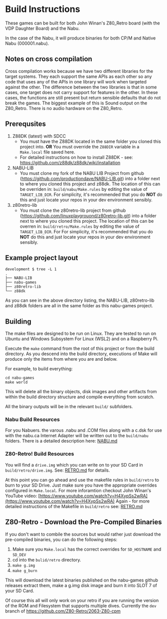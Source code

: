 # Build Instructions

These games can be built for both John Winan's Z80_Retro board (with the VDP Daughter Board) and the Nabu.

In the case of the Nabu, it will produce binaries for both CP/M and Native Nabu (000001.nabu).

## Notes on cross compilation

Cross compilation works because we have two different libraries for the target systems.  They each support the same APIs as each other so any code that uses any of the APIs in one library will work when targeted against the other.  The difference between the two libraries is that in some cases, one target does not carry support for features in the other.  In these cases, the functions are still present but return sensible defaults that do not break the games.  The biggest example of this is Sound output on the Z80_Retro.  There is no audio hardware on the Z80_Retro.

## Prerequsites

1. Z88DK (latest) with SDCC
    * You must have the Z88DK located in the same folder you cloned this project into.  **OR** You must override the `Z88DIR` variable in a `Make.local` file saved here.
    * For detailed instructions on how to install Z88DK - see: https://github.com/z88dk/z88dk/wiki/installation
2. NABU-LIB
    * You must clone my fork of the NABU LIB Project from github (https://github.com/productiondave/NABU-LIB.git) into a folder next to where you cloned this project and z88dk.  The location of this can be overriden in: `build/nabu/Make.rules` by editing the value of `TARGET_LIB_DIR`.  For simplicity, it's recommended that you do **NOT** do this and just locate your repos in your dev environment sensibly.
3. z80retro-lib
    * You must clone the z80retro-lib project from github (https://github.com/linuxplaygrouond/z80retro-lib.git) into a folder next to where you cloned this project.  The location of this can be overren in: `build/retro/Make.rules` by editing the value of `TARGET_LIB_DIR`.  For For simplicity, it's recommended that you do **NOT** do this and just locate your repos in your dev environment sensibly.

## Example project layout

```text
development $ tree -L 1
.
├── NABU-LIB
├── nabu-games
├── z80retro-lib
└── z88dk
```

As you can see in the above directory listing, the NABU-LIB, z80retro-lib and z88dk folders are all in the same folder as this nabu-games project.

## Building

The make files are designed to be run on Linux.  They are tested to run on Ubuntu and Windows Subsystem For Linux (WSL2) and on a Raspberry Pi.

Execute the `make` command from the root of this project or from the build directory.  As you descend into the build directory, executions of Make will produce only the items from where you are and below.

For example, to build everything:

```shell
cd nabu-games
make world
```

This will delete all the binary objects, disk images and other artifacts from within the build directory structure and compile everything from scratch.

All the binary outputs will be in the relevant `build/` subfolders.

### Nabu Build Resources
For you Nabuers. the varous .nabu and .COM files along with a c.dsk for use with the nabu.ca Internet Adapter will be written out to the `build/nabu` folders.  There is a detailed description here: [NABU.md](./NABU.md)

### Z80-Retro! Build Resources
You will find a `drive.img` which you can write on to your SD Card in `build/retro/drive.img`.  See: [RETRO.md](./RETRO.md) for details.

At this point you can go ahead and use the makefile rules in `build/retro` to burn to your SD Drive.  Just make sure you have the appropriate overrides configured in `Make.local`.  For more inforamtion checkout John Winan's YouTube video: [https://www.youtube.com/watch?v=H4XypSs2wRA](https://www.youtube.com/watch?v=H4XypSs2wRA)  Again - for more detailed instructions of the Makefile in `build/retro` see: [RETRO.md](./RETRO.md)

## Z80-Retro - Download the Pre-Compiled Binaries

If you don't want to combile the sources but would rather just download the 
pre-compiled binaries, you can do the following steps:

1. Make sure you `Make.local` has the correct overrides for `SD_HOSTNAME` and 
    `SD_DEV`
2. cd into the `bulid/retro` directory.
3. `make g.img`
4. `make g_burn`

This will download the latest binaries published on the nabu-games github releases
extract them, make a g.img disk image and burn it into SLOT 7 of your SD Card.

Of course this all will only work on your retro if you are running the version
of the ROM and Filesystem that supports multiple dives.  Currently the `dev` branch
of https://github.com/Z80-Retro/2063-Z80-cpm
